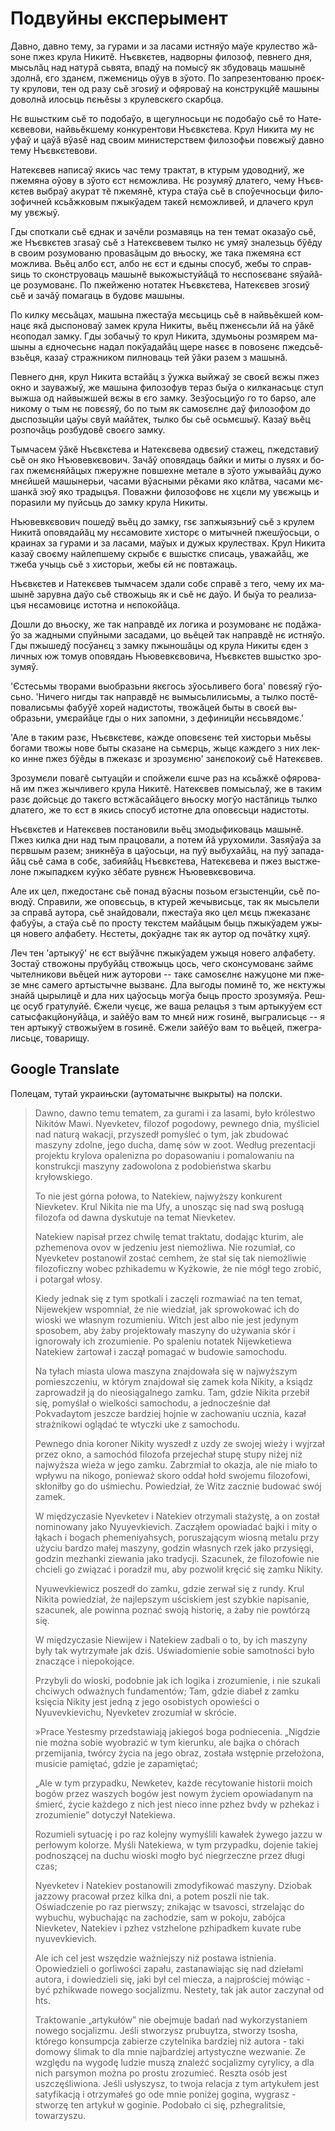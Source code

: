 # По­двуй­ны екс­пе­ры­мент

Дав­но, дав­но те­му, за гу­ра­ми и за ла­са­ми ист­ня­ўо ма­ўе кру­ле­ство жӑ­ѕо­не пжез кру­ла Ни­ки­тӗ. Нъєв­кє­тев, на­двор­ны фи­ло­зоф, пев­не­го дня, мы­сьлӑц над на­ту­рӑ сьвя­та, впадў на по­мысў як збу­до­ваць ма­шы­нӗ здол­нӑ, є­го зда­нєм, пже­мє­ниць оўув в зўо­то. По за­пре­зен­то­ва­ню про­єк­ту кру­ло­ви, тен од ра­зу сьӗ зго­ѕиў и офя­ро­ваў на кон­струк­цйӗ ма­шы­ны до­вол­нӑ илосьць пє­њӗ­ѕы з кру­лев­скє­го скарб­ца.

Нє вшыст­ким сьӗ то по­до­ба­ўо, в ще­гул­но­сьци нє по­до­ба­ўо сьӗ то На­те­кє­ве­во­ви, най­вьӗк­ше­му кон­ку­рен­то­ви Нъєв­кє­те­ва. Крул Ни­ки­та му нє уфаў и ца­ўӑ вўа­ѕӗ над сво­им ми­ни­стер­ствем фи­ло­зо­фьи по­вє­жыў дав­но те­му Нъєв­кє­те­во­ви.

На­те­кє­вев на­пи­саў я­кись час те­му трак­тат, в кту­рым удо­вод­ниў, же пже­мя­на оўо­ву в зўо­то єст нє­мож­ли­ва. Нє ро­зу­мяў дла­те­го, че­му Нъєв­кє­тев вы­браў аку­рат тӗ пже­мя­нӗ, кту­ра ста­ўа сьӗ в спо­ўеч­но­сьци фи­ло­зо­фич­ней ксьӑж­ко­вым пжы­кўа­дем та­кєй нє­мож­ли­вей, и дла­че­го крул му увє­жыў.

Гды спо­тка­ли сьӗ єд­нак и за­чӗ­ли роз­ма­вяць на тен те­мат ока­за­ўо сьӗ, же Нъєв­кє­тев зга­ѕаў сьӗ з На­те­кє­ве­вем тыл­ко нє умяў зна­лезьць бўӗ­ду в сво­им ро­зу­мо­ва­ню про­ва­ѕӑ­цым до вњо­ску, же та­ка пже­мя­на єст мож­ли­ва. Вьӗц ал­бо єст, ал­бо нє єст и є­ды­ны спо­суб, же­бы то справ­ѕиць то скон­стру­оваць ма­шы­нӗ вы­ко­жы­сту­йӑ­цӑ то нє­спо­ѕє­ва­нє ѕя­ўа­йӑ­це ро­зу­мо­ва­нє. По пжей­же­ню но­та­тек Нъєв­кє­те­ва, На­те­кє­вев зго­ѕиў сьӗ и за­чӑў по­ма­гаць в бу­до­вє ма­шы­ны.

По кил­ку мє­сьӑ­цах, ма­шы­на пже­ста­ўа мє­сьциць сьӗ в най­вьӗк­шей ком­на­цє я­кӑ дыс­по­но­ваў за­мек кру­ла Ни­ки­ты, вьӗц пже­нє­сьли йӑ на ўӑ­кӗ нє­опо­дал зам­ку. Гды зо­ба­чыў то крул Ни­ки­та, зду­мьо­ны роз­мя­рем ма­шы­ны а єд­но­че­сьнє на­дал по­кўа­да­йӑц ще­ре на­ѕє­є в по­во­ѕе­нє пжед­сьӗ­взьӗ­ця, ка­заў страж­ни­ком пил­но­ваць тей ўӑ­ки ра­зем з ма­шы­нӑ.

Пев­не­го дня, крул Ни­ки­та вста­йӑц з ўуж­ка вый­жаў зе сво­єй вє­жы пжез окно и за­ува­жыў, же ма­шы­на фи­ло­зо­фув те­раз бы­ўа о кил­ка­на­сьцє ступ выж­ша од най­выж­шей вє­жы в є­го зам­ку. Зе­зўо­сьци­ўо го то бар­ѕо, але ни­ко­му о тым нє по­вє­ѕяў, бо по тым як са­мо­ѕєл­нє даў фи­ло­зо­фом до дыс­по­зы­цйи ца­ўы свуй ма­йӑ­тек, тыл­ко бы сьӗ осьмє­шыў. Ка­заў вьӗц роз­по­чӑць роз­бу­до­вӗ сво­є­го зам­ку.

Тым­ча­сем ўӑ­кӗ Нъєв­кє­те­ва и На­те­кє­ве­ва од­вє­ѕиў ста­жец, пжед­ста­виў сьӗ он я­ко Нъю­вев­кє­во­вич. За­чӑў опо­вя­даць бай­ки и ми­ты о лу­ѕях и бо­гах пже­мє­ня­йӑ­цых пже­руж­не по­вшех­не ме­та­ле в зўо­то ужы­ва­йӑц ду­жо мнєй­шей ма­шы­не­рьи, ча­са­ми вўа­сны­ми рӗ­ка­ми я­ко клӑ­тва, ча­са­ми мє­шан­кӑ зюў я­ко тра­ды­цъя. По­важ­ни фи­ло­зо­фо­вє нє хцє­ли му увє­жыць и по­ра­ѕи­ли му пуйсьць до зам­ку кру­ла Ни­ки­ты.

Нъю­вев­кє­во­вич по­шедў вьӗц до зам­ку, гѕє за­пжы­язь­ниў сьӗ з кру­лем Ни­ки­тӑ опо­вя­да­йӑц му нє­са­мо­ви­те хи­сто­рє о ми­тыч­ней пже­шўо­сьци, о кра­инах за гу­ра­ми и за ла­са­ми, ма­ўых и ду­жых кру­ле­ствах. Крул Ни­ки­та ка­заў сво­є­му най­леп­ше­му скры­бє є вшыст­кє спи­саць, ува­жа­йӑц, же тже­ба учыць сьӗ з хи­сто­рьи, же­бы єй нє по­вта­жаць.

Нъєв­кє­тев и На­те­кє­вев тым­ча­сем зда­ли со­бє спра­вӗ з те­го, че­му их ма­шы­нӗ за­рув­на да­ўо сьӗ ство­жыць як и сьӗ нє да­ўо. И бы­ўа то ре­али­за­цъя нє­са­мо­ви­цє истот­на и нє­по­ко­йӑ­ца.

До­шли до вњо­ску, же так на­прав­дӗ их ло­ги­ка и ро­зу­мо­ва­нє нє по­дӑ­жа­ўо за жад­ны­ми спуй­ны­ми за­са­да­ми, цо вьӗ­цей так на­прав­дӗ нє ист­ня­ўо. Гды пжы­шедў по­сўа­нєц з зам­ку пжы­но­шӑ­цы од кру­ла Ни­ки­ты є­ден з лич­ных юж то­мув опо­вя­дањ Нъю­вев­кє­во­ви­ча, Нъєв­кє­тев вшыст­ко зро­зу­мяў.

'Є­сте­сьмы тво­ра­ми вы­образь­ни я­кє­гось зўо­сьли­ве­го бо­га' по­вє­ѕяў гўо­сьно. 'Ни­че­го ни­г­ды так на­прав­дӗ нє вы­мы­сьли­ли­сьмы, а тыл­ко по­стӗ­по­ва­ли­сьмы фа­бу­ўӗ хо­рей над­исто­ты, тво­жӑ­цей бы­ты в сво­єй вы­образь­ни, умє­ра­йӑ­це гды о них за­по­мни, з де­фи­ни­цйи нє­сьвя­до­мє.'

'Але в та­ким ра­зє, Нъєв­кє­те­вє, каж­де опо­вє­ѕе­нє тей хи­сто­рьи мьӗ­ѕы бо­га­ми тво­жы но­ве бы­ты ска­за­не на сьмєрць, жы­цє каж­де­го з них лек­ко ин­не пжез бўӗ­ды в пже­ка­зє и зро­зу­мє­ню' за­нє­по­ко­иў сьӗ На­те­кє­вев.

Зро­зу­мє­ли по­ва­гӗ сы­ту­ацйи и спой­же­ли єш­че раз на ксьӑж­кӗ офя­ро­ва­нӑ им пжез жыч­ли­ве­го кру­ла Ни­ки­тӗ. На­те­кє­вев по­мы­сьлаў, же в та­ким ра­зє дой­сьцє до та­кє­го встжӑ­са­йӑ­це­го вњо­ску мо­гўо на­стӑ­пиць тыл­ко дла­те­го, же то єст в я­кись спо­суб истот­не дла опо­вє­сьци над­исто­ты.

Нъєв­кє­тев и На­те­кє­вев по­ста­но­ви­ли вьӗц змо­ды­фи­ко­ваць ма­шы­нӗ. Пжез кил­ка дни над тым пра­цо­ва­ли, а по­тем йӑ уру­хо­ми­ли. За­ѕя­ўа­ўа за пєрв­шым ра­зем; зник­нӗ­ўа в ца­ўо­сьци, на пуў вы­бу­ха­йӑц, на пуў за­па­да­йӑц сьӗ са­ма в со­бє, за­би­я­йӑц Нъєв­кє­те­ва, На­те­кє­ве­ва и пжез вы­стже­ло­не пжы­пад­кєм куў­ко зӗ­ба­те рув­нєж Нъю­вев­кє­во­ви­ча.

Але их цел, пже­до­ста­нє сьӗ по­над вўа­сны по­зьом ег­зы­стен­цйи, сьӗ по­вюдў. Спра­ви­ли, же опо­вєсьць, в кту­рей же­чы­ви­сьцє, так як мы­сьле­ли за спра­вӑ ау­то­ра, сьӗ знай­до­ва­ли, пже­ста­ўа я­ко цел мєць пже­ка­за­нє фа­бу­ўы, а ста­ўа сьӗ по про­сту тек­стем ма­йӑ­цым быць пжы­кўа­дем ужы­ця но­ве­го ал­фа­бе­ту. Нє­сте­ты, до­кўад­нє так як ау­тор од по­чӑт­ку хцяў.

Леч тен 'ар­ты­куў' нє єст вы­ўӑч­нє пжы­кўа­дем ужы­ця но­ве­го ал­фа­бе­ту. Зо­стаў ство­жо­ны пру­бу­йӑц ство­жыць цось, че­го скон­су­мо­ва­нє зай­мє чы­тел­ни­ко­ви вьӗ­цей ниж ау­то­ро­ви -- та­кє са­мо­ѕєл­нє на­жу­цо­не ми пже­зе мнє са­ме­го ар­ты­стыч­не вы­зва­нє. Дла вы­го­ды по­ми­нӗ то, же нє­кту­жы зна­йӑ цы­ры­ли­цӗ и дла них ца­ўосьць мо­гўа быць про­сто зро­зу­мя­ўа. Реш­цє осуб гра­ту­лу­йӗ. Є­же­ли чу­є­цє, же ва­ша ре­ла­цъя з тым ар­ты­ку­ўем єст са­тыс­фак­цйо­ну­йӑ­ца, и за­йӗ­ўо вам то мнєй ниж го­ѕи­нӗ, вы­гра­ли­сьцє -- я тен ар­ты­куў ство­жы­ўем в го­ѕи­нӗ. Є­же­ли за­йӗ­ўо вам то вьӗ­цей, пже­гра­ли­сьцє, товарищу.

## Google Translate

По­ле­цам, ту­тай укра­ињ­ски (ау­то­ма­тыч­нє вы­кры­ты) на пол­ски.

> Dawno, dawno temu tematem, za gurami i za lasami, było królestwo Nikitów Mawi. Nyevketev, filozof pogodowy, pewnego dnia, myśliciel nad naturą wakacji, przyszedł pomyśleć o tym, jak zbudować maszyny zdolne, jego ducha, damę sów w zoot. Według prezentacji projektu krylova opalenizna po dopasowaniu i pomalowaniu na konstrukcji maszyny zadowolona z podobieństwa skarbu kryłowskiego.
>
> To nie jest górna połowa, to Natekiew, najwyższy konkurent Nievketev. Krul Nikita nie ma Ufy, a unosząc się nad swą posługą filozofa od dawna dyskutuje na temat Nievketev.
>
> Natekiew napisał przez chwilę temat traktatu, dodając kturim, ale pzhemenova ovov w jedzeniu jest niemożliwa. Nie rozumiał, co Nyevketev postanowił zostać cemhem, że stał się tak niemożliwie filozoficzny wobec pzhikademu w Kyżkowie, że nie mógł tego zrobić, i potargał włosy.
>
> Kiedy jednak się z tym spotkali i zaczęli rozmawiać na ten temat, Nijewekjew wspomniał, że nie wiedział, jak sprowokować ich do wioski we własnym rozumieniu. Witch jest albo nie jest jedynym sposobem, aby żaby projektowały maszyny do używania skór i ignorowały ich zrozumienie. Po spaleniu notatek Nijewketiewa Natekiew żartował i zaczął pomagać w budowie samochodu.
>
> Na tyłach miasta ulowa maszyna znajdowała się w najwyższym pomieszczeniu, w którym znajdował się zamek koła Nikity, a ksiądz zaprowadził ją do nieosiągalnego zamku. Tam, gdzie Nikita przebił się, pomyślał o wielkości samochodu, a jednocześnie dał Pokvadaytom jeszcze bardziej hojnie w zachowaniu ucznia, kazał strażnikowi oglądać te wtyczki uke z samochodu.
>
> Pewnego dnia koroner Nikity wyszedł z uzdy ze swojej wieży i wyjrzał przez okno, a samochód filozofa przejechał stupę stupy niżej niż najwyższa wieża w jego zamku. Zabrzmiał to okazja, ale nie miało to wpływu na nikogo, ponieważ skoro oddał hołd swojemu filozofowi, skłoniłby go do uśmiechu. Powiedział, że Witz zacznie budować swój zamek.
>
> W międzyczasie Nyevketev i Natekiev otrzymali stażystę, a on został nominowany jako Nyuyevkievich. Zacząłem opowiadać bajki i mity o łąkach i bogach phemeniyahsych, poruszającym wiosną metalu przy użyciu bardzo małej maszyny, godzin własnych rzek jako przysięgi, godzin mezhanki ziewania jako tradycji. Szacunek, że filozofowie nie chcieli go związać i poradził mu, aby pozwolił kręcić się zamku Nikity.
>
> Nyuwevkiewicz poszedł do zamku, gdzie zerwał się z rundy. Krul Nikita powiedział, że najlepszym uściskiem jest szybkie napisanie, szacunek, ale powinna poznać swoją historię, a żaby nie powtórzą się.
>
> W międzyczasie Niewijew i Natekiew zadbali o to, by ich maszyny były tak wytrzymałe jak dziś. Uświadomienie sobie samotności było znaczące i niepokojące.
>
> Przybyli do wioski, podobnie jak ich logika i zrozumienie, i nie szukali chciwych odważnych fundamentów; Tam, gdzie diabeł z zamku księcia Nikity jest jedną z jego osobistych opowieści o Nyuvevkievichu, Nyevketev zrozumiał w skrócie.
>
> »Prace Yestesmy przedstawiają jakiegoś boga podniecenia. „Nigdzie nie można sobie wyobrazić w tym kierunku, ale bajka o chórach przemijania, twórcy życia na jego obraz, została wstępnie przełożona, musicie pamiętać, gdzie je zapamiętać;
>
> „Ale w tym przypadku, Newketev, każde recytowanie historii moich bogów przez waszych bogów jest nowym życiem opowiadanym na śmierć, życie każdego z nich jest nieco inne pzhez bvdy w pzhekaz i zrozumienie” dotyczył Natekiewa.
>
> Rozumieli sytuację i po raz kolejny wymyślili kawałek żywego jazzu w perłowym kolorze. Myśli Natekiewa, w tym przypadku, dojenie takiej podnoszącej na duchu wioski mogło być niegrzeczne przez długi czas;
>
> Nyevketev i Natekiev postanowili zmodyfikować maszyny. Dziobak jazzowy pracował przez kilka dni, a potem poszli nie tak. Oświadczenie po raz pierwszy; znikając w tsavosci, strzelając do wybuchu, wybuchając na zachodzie, sam w pokoju, zabójca Nievketev, Natekiev i pzhez vstzhelone pzhipadkem kuvate rube nyuvevkievich.
>
> Ale ich cel jest wszędzie ważniejszy niż postawa istnienia. Opowiedzieli o gorliwości zapału, zastanawiając się nad dziełami autora, i dowiedzieli się, jaki był cel miecza, a najprościej mówiąc - być pzhikwade nowego socjalizmu. Nestety, tak jak autor zaczynał od hts.
>
> Traktowanie „artykułów” nie obejmuje badań nad wykorzystaniem nowego socjalizmu. Jeśli stworzysz prubuytza, stworzy tsosha, którego konsumpcja zabierze czytelnika bardziej niż autora - taki domowy ślimak to dla mnie najbardziej artystyczne wezwanie. Ze względu na wygodę ludzie muszą znaleźć socjalizmy cyrylicy, a dla nich parsymon można po prostu zrozumieć. Reszta osób jest uszczęśliwiona. Jeśli usłyszysz, to twoja relacja z tym artykułem jest satyfikacją i otrzymałeś go ode mnie poniżej gogina, wygrasz - stworzę ten artykuł w goginie. Podobało ci się, pzhegralitsie, towarzyszu.
